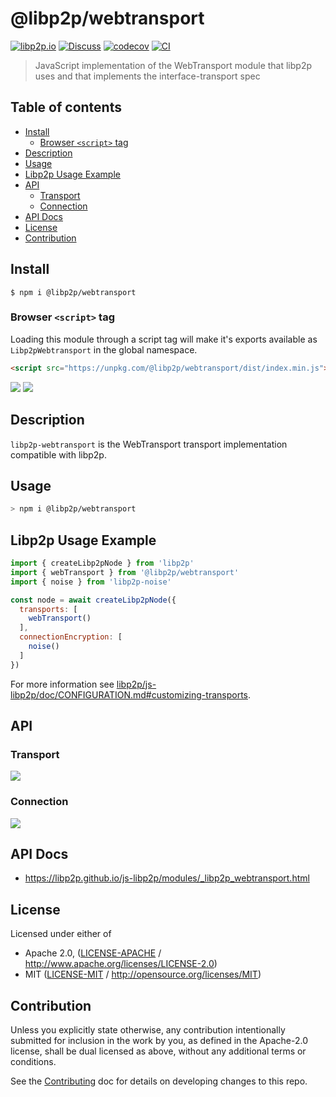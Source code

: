 # @libp2p/webtransport <!-- omit in toc -->

[![libp2p.io](https://img.shields.io/badge/project-libp2p-yellow.svg?style=flat-square)](http://libp2p.io/)
[![Discuss](https://img.shields.io/discourse/https/discuss.libp2p.io/posts.svg?style=flat-square)](https://discuss.libp2p.io)
[![codecov](https://img.shields.io/codecov/c/github/libp2p/js-libp2p.svg?style=flat-square)](https://codecov.io/gh/libp2p/js-libp2p)
[![CI](https://img.shields.io/github/actions/workflow/status/libp2p/js-libp2p/main.yml?branch=master\&style=flat-square)](https://github.com/libp2p/js-libp2p/actions/workflows/main.yml?query=branch%3Amaster)

> JavaScript implementation of the WebTransport module that libp2p uses and that implements the interface-transport spec

## Table of contents <!-- omit in toc -->

- [Install](#install)
  - [Browser `<script>` tag](#browser-script-tag)
- [Description](#description)
- [Usage](#usage)
- [Libp2p Usage Example](#libp2p-usage-example)
- [API](#api)
  - [Transport](#transport)
  - [Connection](#connection)
- [API Docs](#api-docs)
- [License](#license)
- [Contribution](#contribution)

## Install

```console
$ npm i @libp2p/webtransport
```

### Browser `<script>` tag

Loading this module through a script tag will make it's exports available as `Libp2pWebtransport` in the global namespace.

```html
<script src="https://unpkg.com/@libp2p/webtransport/dist/index.min.js"></script>
```

[![](https://raw.githubusercontent.com/libp2p/interface-transport/master/img/badge.png)](https://github.com/libp2p/interface-transport)
[![](https://raw.githubusercontent.com/libp2p/interface-connection/master/img/badge.png)](https://github.com/libp2p/interface-connection)

## Description

`libp2p-webtransport` is the WebTransport transport implementation compatible with libp2p.

## Usage

```sh
> npm i @libp2p/webtransport
```

## Libp2p Usage Example

```js
import { createLibp2pNode } from 'libp2p'
import { webTransport } from '@libp2p/webtransport'
import { noise } from 'libp2p-noise'

const node = await createLibp2pNode({
  transports: [
    webTransport()
  ],
  connectionEncryption: [
    noise()
  ]
})
```

For more information see [libp2p/js-libp2p/doc/CONFIGURATION.md#customizing-transports](https://github.com/libp2p/js-libp2p/blob/master/doc/CONFIGURATION.md#customizing-transports).

## API

### Transport

[![](https://raw.githubusercontent.com/libp2p/interface-transport/master/img/badge.png)](https://github.com/libp2p/interface-transport)

### Connection

[![](https://raw.githubusercontent.com/libp2p/interface-connection/master/img/badge.png)](https://github.com/libp2p/interface-connection)

## API Docs

- <https://libp2p.github.io/js-libp2p/modules/_libp2p_webtransport.html>

## License

Licensed under either of

- Apache 2.0, ([LICENSE-APACHE](LICENSE-APACHE) / <http://www.apache.org/licenses/LICENSE-2.0>)
- MIT ([LICENSE-MIT](LICENSE-MIT) / <http://opensource.org/licenses/MIT>)

## Contribution

Unless you explicitly state otherwise, any contribution intentionally submitted for inclusion in the work by you, as defined in the Apache-2.0 license, shall be dual licensed as above, without any additional terms or conditions.

See the [Contributing](./CONTRIBUTING.md) doc for details on developing changes to this repo.
